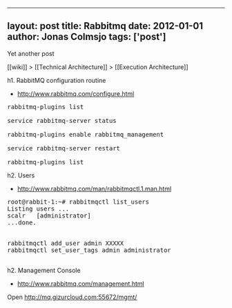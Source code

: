 
---
layout: post
title: Rabbitmq
date: 2012-01-01
author: Jonas Colmsjo
tags: ['post']
---

Yet another post





[[wiki]] > [[Technical Architecture]] > [[Execution Architecture]]


h1. RabbitMQ configuration routine

* http://www.rabbitmq.com/configure.html

<pre>
rabbitmq-plugins list

service rabbitmq-server status

rabbitmq-plugins enable rabbitmq_management

service rabbitmq-server restart

rabbitmq-plugins list
</pre>


h2. Users

* http://www.rabbitmq.com/man/rabbitmqctl.1.man.html

<pre>
root@rabbit-1:~# rabbitmqctl list_users
Listing users ...
scalr	[administrator]
...done.


rabbitmqctl add_user admin XXXXX
rabbitmqctl set_user_tags admin administrator

</pre>


h2. Management Console

* http://www.rabbitmq.com/management.html


Open http://mq.gizurcloud.com:55672/mgmt/

